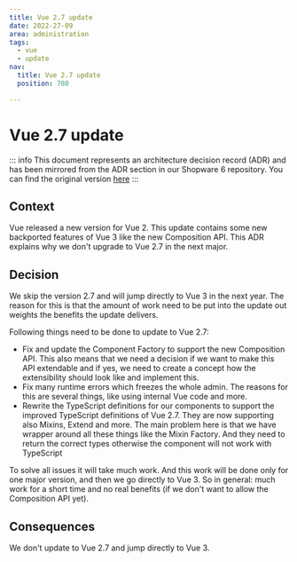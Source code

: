 ```yaml
---
title: Vue 2.7 update
date: 2022-27-09
area: administration
tags:
  - vue
  - update
nav:
  title: Vue 2.7 update
  position: 780

---
```


# Vue 2.7 update

::: info
This document represents an architecture decision record (ADR) and has been mirrored from the ADR section in our Shopware 6 repository.
You can find the original version [here](https://github.com/shopware/platform/blob/trunk/adr/2022-27-09-vue-2.7-update.md)
:::

## Context
Vue released a new version for Vue 2. This update contains some new backported features of Vue 3 like 
the new Composition API. This ADR explains why we don't upgrade to Vue 2.7 in the next major.

## Decision
We skip the version 2.7 and will jump directly to Vue 3 in the next year. The reason for this is that the amount of work need to be put into the update out weights the benefits the update delivers.

Following things need to be done to update to Vue 2.7:

- Fix and update the Component Factory to support the new Composition API. This also means that we need a decision if we want to make this API extendable and if yes, we need to create a concept how the extensibility should look like and implement this.
- Fix many runtime errors which freezes the whole admin. The reasons for this are several things, like using internal Vue code and more. 
- Rewrite the TypeScript definitions for our components to support the improved TypeScript definitions of Vue 2.7. They are now supporting also Mixins, Extend and more. The main problem here is that we have wrapper around all these things like the Mixin Factory. And they need to return the correct types otherwise the component will not work with TypeScript

To solve all issues it will take much work. And this work will be done only for one major version, and then we go directly to Vue 3. So in general: much work for a short time and no real benefits (if we don't want to allow the Composition API yet).

## Consequences
We don't update to Vue 2.7 and jump directly to Vue 3.
